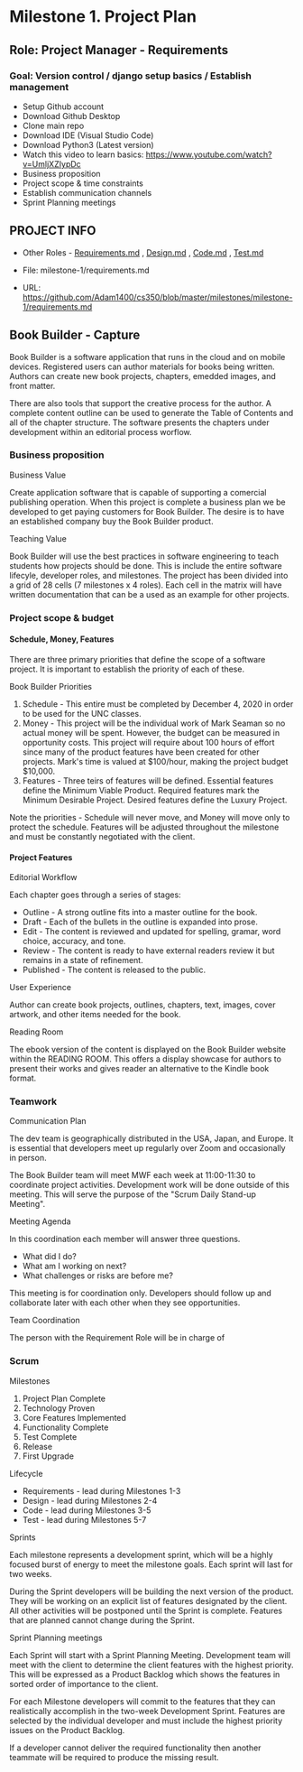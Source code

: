 
# Milestone 1. Project Plan

## Role: Project Manager - Requirements

### Goal: Version control / django setup basics / Establish management

* Setup Github account
* Download Github Desktop
* Clone main repo
* Download IDE (Visual Studio Code) 
* Download Python3 (Latest version)
* Watch this video to learn basics: https://www.youtube.com/watch?v=UmljXZIypDc
* Business proposition
* Project scope & time constraints
* Establish communication channels
* Sprint Planning meetings


## PROJECT INFO


* Other Roles - [Requirements.md](requirements.md)
, [Design.md](design.md)
, [Code.md](code.md)
, [Test.md](test.md)


* File: milestone-1/requirements.md

* URL: https://github.com/Adam1400/cs350/blob/master/milestones/milestone-1/requirements.md


## Book Builder - Capture

Book Builder is a software application that runs in the cloud and on mobile devices. 
Registered users can author materials for books being written.  Authors can create new
book projects, chapters, emedded images, and front matter.  

There are also tools that support the creative process for the author.  A complete content
outline can be used to generate the Table of Contents and all of the chapter structure. 
The software presents the chapters under development within an editorial process worflow.


### Business proposition

Business Value

Create application software that is capable of supporting a comercial publishing operation.
When this project is complete a business plan we be developed to get paying customers for
Book Builder.  The desire is to have an established company buy the Book Builder product.

Teaching Value

Book Builder will use the best practices in software engineering to teach students how
projects should be done.  This is include the entire software lifecyle, developer roles, 
and milestones.  The project has been divided into a grid of 28 cells 
(7 milestones x 4 roles).
Each cell in the matrix will have written documentation that can be a used as an example 
for other projects.


### Project scope & budget

#### Schedule, Money, Features

There are three primary priorities that define the scope of a software project.  It is 
important to establish the priority of each of these.  

Book Builder Priorities

1. Schedule - This entire must be completed by December 4, 2020 in order to be used for the
UNC classes.
2. Money - This project will be the individual work of Mark Seaman so no actual money will
be spent.  However, the budget can be measured in opportunity costs.  This project will
require about 100 hours of effort since many of the product features have been created for
other projects.  Mark's time is valued at $100/hour, making the project budget $10,000.
3. Features - Three teirs of features will be defined. Essential features define the 
Minimum Viable Product. Required features mark the Minimum Desirable Project.  Desired 
features define the Luxury Project.

Note the priorities - Schedule will never move, and Money will move only to protect 
the schedule.  Features will be adjusted throughout the milestone and must be constantly
negotiated with the client.


#### Project Features

Editorial Workflow

Each chapter goes through a series of stages:

* Outline - A strong outline fits into a master outline for the book.
* Draft - Each of the bullets in the outline is expanded into prose.
* Edit - The content is reviewed and updated for spelling, gramar, word choice, accuracy, 
and tone.
* Review - The content is ready to have external readers review it but remains in a
state of refinement.
* Published - The content is released to the public.

User Experience

Author can create book projects, outlines, chapters, text, images, cover artwork, and other
items needed for the book.

Reading Room

The ebook version of the content is displayed on the Book Builder website within the 
READING ROOM.  This offers a display showcase for authors to present their works and gives
reader an alternative to the Kindle book format.


### Teamwork

Communication Plan

The dev team is geographically distributed in the USA, Japan, and Europe.
It is essential that developers meet up regularly over Zoom and occasionally in person.

The Book Builder team will meet MWF each week at 11:00-11:30 to coordinate 
project activities.  Development work will be done outside of this meeting.
This will serve the
purpose of the "Scrum Daily Stand-up Meeting".

Meeting Agenda

In this coordination each member will answer three questions.

* What did I do?
* What am I working on next?
* What challenges or risks are before me?

This meeting is for coordination only.  Developers should follow up and collaborate
later with each other when they see opportunities.

Team Coordination

The person with the Requirement Role will be in charge of 


### Scrum

Milestones

1. Project Plan Complete
2. Technology Proven
3. Core Features Implemented
4. Functionality Complete
5. Test Complete
6. Release
7. First Upgrade

Lifecycle

* Requirements - lead during Milestones 1-3
* Design - lead during Milestones 2-4
* Code - lead during Milestones 3-5
* Test  - lead during Milestones 5-7

Sprints

Each milestone represents a development sprint, which will be a highly focused burst 
of energy to meet the milestone goals.  Each sprint will last for two weeks.

During the Sprint developers will be building the next version of the product.  They will
be working on an explicit list of features designated by the client.  All other activities
will be postponed until the Sprint is complete.  Features that are planned cannot change 
during the Sprint.

Sprint Planning meetings

Each Sprint will start with a Sprint Planning Meeting.  Development team will meet with 
the client to determine the client features with the highest priority.  This will be 
expressed as a Product Backlog which shows the features in sorted order of importance to 
the client.

For each Milestone developers will
commit to the features that they can realistically accomplish in the two-week 
Development Sprint.  Features are selected by the individual developer and must include 
the highest priority issues on the Product Backlog.

If a developer cannot deliver the required functionality then another teammate will be 
required to produce the missing result.
